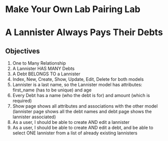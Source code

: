 # Make Your Own Lab Pairing Lab
# A Lannister Always Pays Their Debts

## Objectives

1. One to Many Relationship
2. A Lannister HAS MANY Debts
3. A Debt BELONGS TO a Lannister
4. Index, New, Create, Show, Update, Edit, Delete for both models
5. Lannister is a last name, so the Lannister model has attributes: first_name (has to be unique) and age
6. Every Debt has a name (who the debt is for) and amount (which is required)
7. Show page shows all attributes and associations with the other model (lannister page shows all the debt names and debt page shows the lannister associated)
8. As a user, I should be able to create AND edit a lannister
9. As a user, I should be able to create AND edit a debt, and be able to select ONE lannister from a list of already existing lannisters
